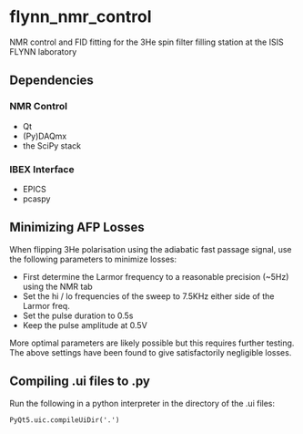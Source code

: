# flynn_nmr_control
NMR control and FID fitting for the 3He spin filter filling station at the ISIS FLYNN laboratory

## Dependencies

### NMR Control

- Qt
- (Py)DAQmx
- the SciPy stack

### IBEX Interface

- EPICS
- pcaspy

## Minimizing AFP Losses

When flipping 3He polarisation using the adiabatic fast passage signal, use the following parameters to minimize losses:

- First determine the Larmor frequency to a reasonable precision (~5Hz) using the NMR tab
- Set the hi / lo frequencies of the sweep to 7.5KHz either side of the Larmor freq.
- Set the pulse duration to 0.5s
- Keep the pulse amplitude at 0.5V

More optimal parameters are likely possible but this requires further testing. The above settings have been found to give satisfactorily negligible losses.

## Compiling .ui files to .py

Run the following in a python interpreter in the directory of the .ui files:

```import PyQt5.uic
PyQt5.uic.compileUiDir('.')
```